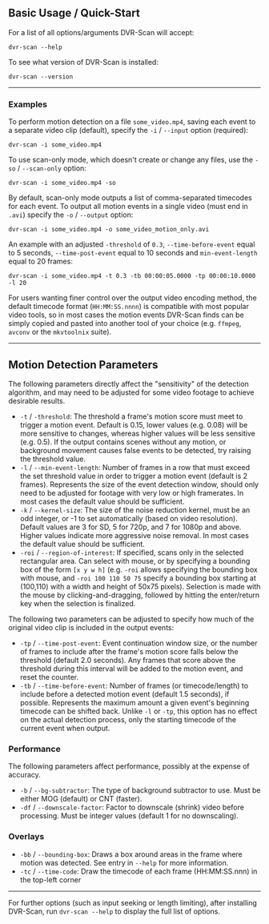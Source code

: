 
## Basic Usage / Quick-Start

For a list of all options/arguments DVR-Scan will accept:

    dvr-scan --help

To see what version of DVR-Scan is installed:

    dvr-scan --version

----------------------

### Examples

To perform motion detection on a file `some_video.mp4`, saving each event to a separate video clip (default), specify the `-i` / `--input` option (required):

    dvr-scan -i some_video.mp4

To use scan-only mode, which doesn't create or change any files, use the `-so` / `--scan-only` option:

    dvr-scan -i some_video.mp4 -so

By default, scan-only mode outputs a list of comma-separated timecodes for each event. To output all motion events in a single video (must end in `.avi`) specify the `-o` / `--output` option:

    dvr-scan -i some_video.mp4 -o some_video_motion_only.avi

An example with an adjusted `-threshold` of `0.3`, `--time-before-event` equal to 5 seconds, `--time-post-event` equal to 10 seconds and `min-event-length` equal to 20 frames:

    dvr-scan -i some_video.mp4 -t 0.3 -tb 00:00:05.0000 -tp 00:00:10.0000 -l 20

For users wanting finer control over the output video encoding method, the default timecode format (`HH:MM:SS.nnnn`) is compatible with most popular video tools, so in most cases the motion events DVR-Scan finds can be simply copied and pasted into another tool of your choice (e.g. `ffmpeg`, `avconv` or the `mkvtoolnix` suite).

----------------------


## Motion Detection Parameters

The following parameters directly affect the "sensitivity" of the detection algorithm, and may need to be adjusted for some video footage to achieve desirable results.

 - `-t` / `-threshold`: The threshold a frame's motion score must meet to trigger a motion event.  Default is 0.15, lower values (e.g. 0.08) will be more sensitive to changes, whereas higher values will be less sensitive (e.g. 0.5).  If the output contains scenes without any motion, or background movement causes false events to be detected, try raising the threshold value.
 - `-l` / `--min-event-length`: Number of frames in a row that must exceed the set threshold value in order to trigger a motion event (default is 2 frames).  Represents the size of the event detection window, should only need to be adjusted for footage with very low or high framerates.  In most cases the default value should be sufficient.
 - `-k` / `--kernel-size`: The size of the noise reduction kernel, must be an odd integer, or -1 to set automatically (based on video resolution).  Default values are 3 for SD, 5 for 720p, and 7 for 1080p and above.  Higher values indicate more aggressive noise removal.  In most cases the default value should be sufficient.
 - `-roi` / `--region-of-interest`:  If specified, scans only in the selected rectangular area.  Can select with mouse, or by specifying a bounding box of the form `[x y w h]` (e.g. `-roi` allows specifying the bounding box with mouse, and `-roi 100 110 50 75` specify a bounding box starting at (100,110) with a width and height of 50x75 pixels).  Selection is made with the mouse by clicking-and-dragging, followed by hitting the enter/return key when the selection is finalized.

The following two parameters can be adjusted to specify how much of the original video clip is included in the output events:

 - `-tp` / `--time-post-event`: Event continuation window size, or the number of frames to include after the frame's motion score falls below the threshold (default 2.0 seconds).  Any frames that score above the threshold during this interval will be added to the motion event, and reset the counter.
 - `-tb` / `--time-before-event`: Number of frames (or timecode/length) to include before a detected motion event (default 1.5 seconds), if possible.  Represents the maximum amount a given event's beginning timecode can be shifted back.  Unlike `-l` or `-tp`, this option has no effect on the actual detection process, only the starting timecode of the current event when output.

### Performance

The following parameters affect performance, possibly at the expense of accuracy.

 - `-b` / `--bg-subtractor`: The type of background subtractor to use.  Must be either MOG (default) or CNT (faster).
 - `-df` / `--downscale-factor`: Factor to downscale (shrink) video before processing.  Must be integer values (default 1 for no downscaling).


### Overlays

 - `-bb` / `--bounding-box`: Draws a box around areas in the frame where motion was detected. See entry in `--help` for more information.
 - `-tc` / `--time-code`: Draw the timecode of each frame (HH:MM:SS.nnn) in the top-left corner



----------------------


For further options (such as input seeking or length limiting), after installing DVR-Scan, run `dvr-scan --help` to display the full list of options.

